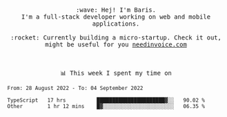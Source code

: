 <p align="center">
  <br><br>
  <samp>
    :wave: Hej! I'm Baris.
    <br>I'm a full-stack developer working on web and mobile applications.
       <br><br>:rocket: Currently building a micro-startup. Check it out, might be useful for you <a href="https://needinvoice.com/" target="_blank">needinvoice.com</a>

  </samp>
 <br><br><br>
</p>
<p align=center><samp>📊  This week I spent my time on</samp></p>


<!--START_SECTION:waka-->

```text
From: 28 August 2022 - To: 04 September 2022

TypeScript   17 hrs          ██████████████████████▓░░   90.02 %
Other        1 hr 12 mins    █▓░░░░░░░░░░░░░░░░░░░░░░░   06.35 %
```

<!--END_SECTION:waka-->


